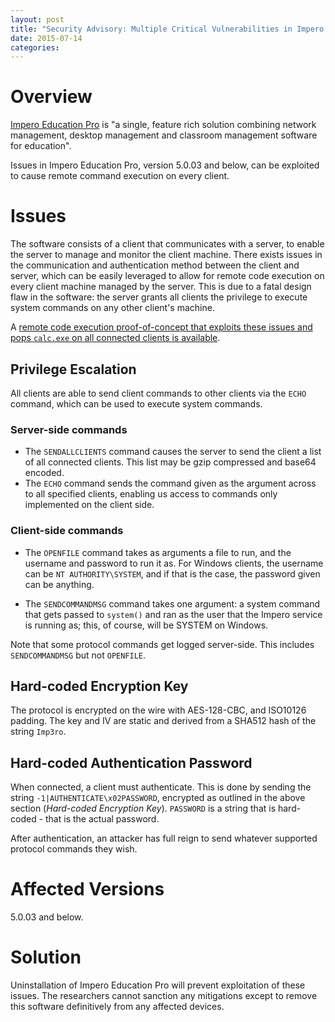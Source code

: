 ```yaml
---
layout: post
title: "Security Advisory: Multiple Critical Vulnerabilities in Impero Education Pro"
date: 2015-07-14
categories:
---
```


# Overview

[Impero Education Pro](https://www.imperosoftware.co.uk/) is "a single, feature rich solution combining network management, desktop management and classroom management software for education".

Issues in Impero Education Pro, version 5.0.03 and below, can be exploited to cause remote command execution on every client.

# Issues

The software consists of a client that communicates with a server, to enable the server to manage and monitor the client machine. There exists issues in the communication and authentication method between the client and server, which can be easily leveraged to allow for remote code execution on every client machine managed by the server. This is due to a fatal design flaw in the software: the server grants all clients the privilege to execute system commands on any other client's machine.

A [remote code execution proof-of-concept that exploits these issues and pops `calc.exe` on all connected clients is available](https://github.com/lizardhq/exploits/blob/master/impero/impero-rce-poc.php).

## Privilege Escalation

All clients are able to send client commands to other clients via the `ECHO` command, which can be used to execute system commands.

### Server-side commands
* The `SENDALLCLIENTS` command causes the server to send the client a list of all connected clients. This list may be gzip compressed and base64 encoded.
* The `ECHO` command sends the command given as the argument across to all specified clients, enabling us access to commands only implemented on the client side.

### Client-side commands

* The `OPENFILE` command takes as arguments a file to run, and the username and password to run it as. For Windows clients, the username can be `NT AUTHORITY\SYSTEM`, and if that is the case, the password given can be anything.

* The `SENDCOMMANDMSG` command takes one argument: a system command that gets passed to `system()` and ran as the user that the Impero service is running as; this, of course, will be SYSTEM on Windows.

Note that some protocol commands get logged server-side. This includes `SENDCOMMANDMSG` but not `OPENFILE`.

## Hard-coded Encryption Key

The protocol is encrypted on the wire with AES-128-CBC, and ISO10126 padding. The key and IV are static and derived from a SHA512 hash of the string `Imp3ro`.

## Hard-coded Authentication Password

When connected, a client must authenticate. This is done by sending the string `-1|AUTHENTICATE\x02PASSWORD`, encrypted as outlined in the above section (*Hard-coded Encryption Key*). `PASSWORD` is a string that is hard-coded - that is the actual password.

After authentication, an attacker has full reign to send whatever supported protocol commands they wish.

# Affected Versions

5.0.03 and below.

# Solution

Uninstallation of Impero Education Pro will prevent exploitation of these issues. The researchers cannot sanction any mitigations except to remove this software definitively from any affected devices.
